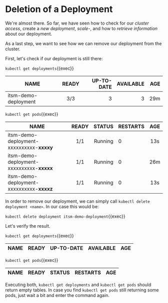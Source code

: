 # Deletion of a Deployment

We're almost there. So far, we have seen how to check for our *cluster access*, create a *new deployment*, *scale-*, and how to *retrieve information* about our deployment.

As a last step, we want to see how we can remove our deployment from the cluster. 

First, let's check if our deployment is still there:

`kubectl get deployments`{{exec}}

| NAME                  | READY | UP-TO-DATE  | AVAILABLE |   AGE  | 
| --------------------- |:-----:| -----------:| ---------:| ------:|
| itsm-demo-deployment  |  3/3  | 3           | 3         |  29m   |

`kubectl get pods`{{exec}}

| NAME                                    | READY | STATUS  | RESTARTS |  AGE | 
| --------------------------------------- |:-----:| -------:| :--------| :---:| 
| itsm-demo-deployment-xxxxxxxxxx-**xxxxy**   |  1/1  | Running | 0        |  13s | 
| itsm-demo-deployment-xxxxxxxxxx-**xxxxx**   |  1/1  | Running | 0        |  26m | 
| itsm-demo-deployment-xxxxxxxxxx-**xxxxz**   |  1/1  | Running | 0        |  13s | 


In order to remove our deployment, we can simply call `kubectl delete deployment <name>`.
In our case this would be:

`kubectl delete deployment itsm-demo-deployment`{{exec}}

Let's verify the result.

`kubectl get deployments`{{exec}}

| NAME                  | READY | UP-TO-DATE  | AVAILABLE |   AGE  | 
| --------------------- |:-----:| -----------:| ---------:| ------:|

`kubectl get pods`{{exec}}

| NAME                                    | READY | STATUS  | RESTARTS |  AGE | 
| --------------------------------------- |:-----:| -------:| :--------| :---:| 

Executing both, `kubectl get deployments` and `kubectl get pods` should return empty tables.
In case you find `kubectl get pods` still returning some pods, just wait a bit and enter the command again.
